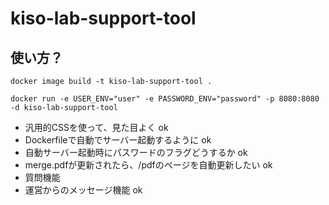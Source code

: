 # kiso-lab-support-tool

## 使い方？

```shell
docker image build -t kiso-lab-support-tool .
```

```shell
docker run -e USER_ENV="user" -e PASSWORD_ENV="password" -p 8080:8080 -d kiso-lab-support-tool
```

- 汎用的CSSを使って、見た目よく ok
- Dockerfileで自動でサーバー起動するように ok
- 自動サーバー起動時にパスワードのフラグどうするか ok
- merge.pdfが更新されたら、/pdfのページを自動更新したい ok
- 質問機能
- 運営からのメッセージ機能 ok
